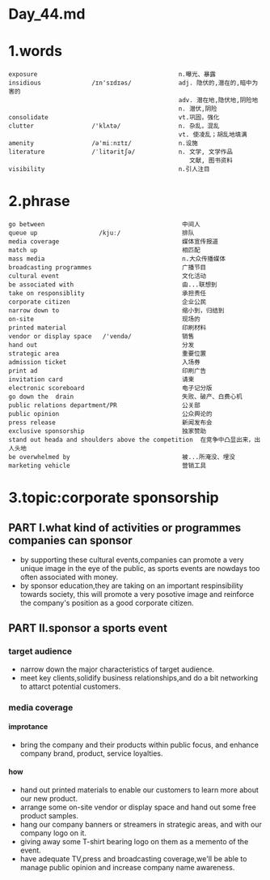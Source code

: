 # Day_44.md
# 1.words
    exposure                                       n.曝光、暴露
    insidious              /ɪn'sɪdɪəs/             adj. 隐伏的,潜在的,暗中为害的
                                                   adv. 潜在地,隐伏地,阴险地
                                                   n. 潜伏,阴险
    consolidate                                    vt.巩固，强化
    clutter                /'klʌtə/                n. 杂乱，混乱
                                                   vt. 使凌乱；胡乱地填满
    amenity                /ə'miːnɪtɪ/             n.设施
    literature             /ˈlitəritʃə/            n. 文学, 文学作品
                                                      文献, 图书资料
    visibility                                     n.引人注目
    
# 2.phrase
    go between                                      中间人
    queue up                 /kjuː/                 排队
    media coverage                                  媒体宣传报道
    match up                                        相匹配
    mass media                                      n.大众传播媒体
    broadcasting programmes                         广播节目
    cultural event                                  文化活动
    be associated with                              由...联想到
    take on responsiblity                           承担责任
    corporate citizen                               企业公民
    narrow down to                                  缩小到，归结到
    on-site                                         现场的
    printed material                                印刷材料
    vendor or display space   /'vendə/              销售
    hand out                                        分发
    strategic area                                  重要位置
    admission ticket                                入场券
    print ad                                        印刷广告
    invitation card                                 请柬
    electronic scoreboard                           电子记分版
    go down the  drain                              失败、破产、白费心机
    public relations department/PR                  公关部
    public opinion                                  公众舆论的
    press release                                   新闻发布会
    exclusive sponsorship                           独家赞助
    stand out heada and shoulders above the competition  在竞争中凸显出来，出人头地
    be overwhelmed by                               被...所淹没、埋没
    marketing vehicle                               营销工具
    
# 3.topic:corporate sponsorship
## PART I.what kind of activities or programmes companies can sponsor
- by supporting these cultural events,companies can promote a very 
unique image
in the eye 
of the
public,
as sports
events 
are nowdays
too often
associated
with money.
- by sponsor education,they are taking on an important respinsibility 
towards 
society,
this will 
promote a
very posotive
image and
reinforce 
the company's
position 
as a good 
corporate 
citizen.

## PART II.sponsor a sports event
### target audience
- narrow down the major characteristics of target audience.
- meet key clients,solidify business relationships,and
do a bit 
networking 
to attarct 
potential 
customers.

### media coverage
#### improtance
- bring the company and their products within public focus,
and enhance 
company brand,
product,
service loyalties.

#### how
- hand out printed materials to enable our customers to learn 
more about
our new 
product.
- arrange some on-site vendor or display space and hand out 
some free 
product samples.
- hang our company banners or streamers in strategic areas,
and with
our company 
logo on it.
- giving away some T-shirt bearing logo on them as a memento 
of the event.
- have adequate TV,press and broadcasting coverage,we'll be 
able to manage
public 
opinion 
and increase 
company name 
awareness.







